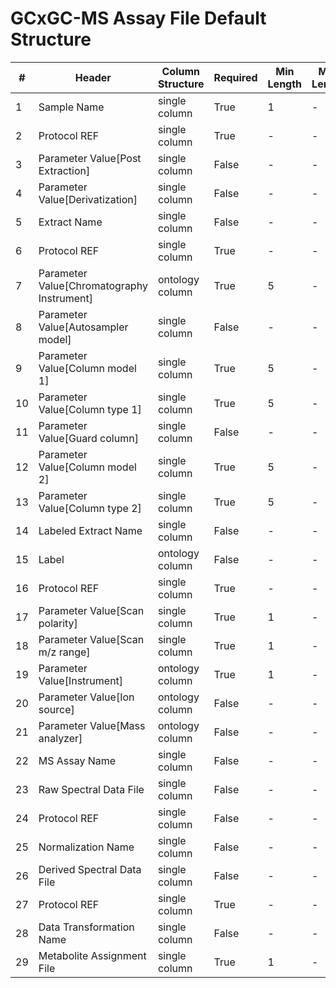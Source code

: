 # GCxGC-MS Assay File Default Structure

| # |Header  | Column Structure  | Required | Min Length | Max Length | Description | Examples | Controlled Terms| Default Value  |
|---|--------|-------------------|----------|------------|------------|-------------|----------|-----------------|----------------|
| 1 | Sample Name | single column | True | 1 | - |  |  |  | |
| 2 | Protocol REF | single column | True | - | - |  |  |  | Extraction|
| 3 | Parameter Value[Post Extraction] | single column | False | - | - |  |  |  | |
| 4 | Parameter Value[Derivatization] | single column | False | - | - |  |  |  | |
| 5 | Extract Name | single column | False | - | - |  |  |  | |
| 6 | Protocol REF | single column | True | - | - |  |  |  | Chromatography|
| 7 | Parameter Value[Chromatography Instrument] | ontology column | True | 5 | - |  |  |  | |
| 8 | Parameter Value[Autosampler model] | single column | False | - | - |  |  |  | |
| 9 | Parameter Value[Column model 1] | single column | True | 5 | - |  |  |  | |
| 10 | Parameter Value[Column type 1] | single column | True | 5 | - |  |  |  | |
| 11 | Parameter Value[Guard column] | single column | False | - | - |  |  |  | |
| 12 | Parameter Value[Column model 2] | single column | True | 5 | - |  |  |  | |
| 13 | Parameter Value[Column type 2] | single column | True | 5 | - |  |  |  | |
| 14 | Labeled Extract Name | single column | False | - | - |  |  |  | |
| 15 | Label | ontology column | False | - | - |  |  |  | |
| 16 | Protocol REF | single column | True | - | - |  |  |  | Mass spectrometry|
| 17 | Parameter Value[Scan polarity] | single column | True | 1 | - |  |  | [Controlled Terms](../../../docs/prioritised-control-lists/assay-file-control-lists/gcxgc-ms.md#parameter-valuescan-polarity-column) | |
| 18 | Parameter Value[Scan m/z range] | single column | True | 1 | - |  |  |  | |
| 19 | Parameter Value[Instrument] | ontology column | True | 1 | - |  |  |  | |
| 20 | Parameter Value[Ion source] | ontology column | False | - | - |  |  |  | |
| 21 | Parameter Value[Mass analyzer] | ontology column | False | - | - |  |  | [Controlled Terms](../../../docs/prioritised-control-lists/assay-file-control-lists/gcxgc-ms.md#parameter-valuemass-analyzer-column) | |
| 22 | MS Assay Name | single column | False | - | - |  |  |  | |
| 23 | Raw Spectral Data File | single column | False | - | - |  |  |  | |
| 24 | Protocol REF | single column | False | - | - |  |  |  | Data transformation|
| 25 | Normalization Name | single column | False | - | - |  |  |  | |
| 26 | Derived Spectral Data File | single column | False | - | - |  |  |  | |
| 27 | Protocol REF | single column | True | - | - |  |  |  | Metabolite identification|
| 28 | Data Transformation Name | single column | False | - | - |  |  |  | |
| 29 | Metabolite Assignment File | single column | True | 1 | - |  |  |  | |
